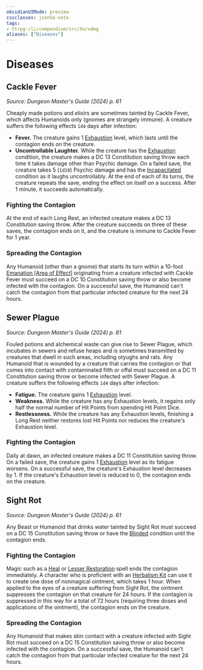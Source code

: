 ```yaml
---
obsidianUIMode: preview
cssclasses: json5e-note
tags:
- ttrpg-cli/compendium/src/5e/xdmg
aliases: ["Diseases"]
---
```

# Diseases

## Cackle Fever
_Source: Dungeon Master's Guide (2024) p. 61_

Cheaply made potions and elixirs are sometimes tainted by Cackle Fever, which affects Humanoids only (gnomes are strangely immune). A creature suffers the following effects `1d4` days after infection:

- **Fever.** The creature gains 1 [Exhaustion](3-Mechanics/CLI/rules/conditions.md#Exhaustion) level, which lasts until the contagion ends on the creature.  
- **Uncontrollable Laughter.** While the creature has the [Exhaustion](3-Mechanics/CLI/rules/conditions.md#Exhaustion) condition, the creature makes a DC 13 Constitution saving throw each time it takes damage other than Psychic damage. On a failed save, the creature takes 5 (`1d10`) Psychic damage and has the [Incapacitated](3-Mechanics/CLI/rules/conditions.md#Incapacitated) condition as it laughs uncontrollably. At the end of each of its turns, the creature repeats the save, ending the effect on itself on a success. After 1 minute, it succeeds automatically.  

### Fighting the Contagion

At the end of each Long Rest, an infected creature makes a DC 13 Constitution saving throw. After the creature succeeds on three of these saves, the contagion ends on it, and the creature is immune to Cackle Fever for 1 year.

### Spreading the Contagion

Any Humanoid (other than a gnome) that starts its turn within a 10-foot [Emanation [Area of Effect]](3-Mechanics/CLI/rules/variant-rules/emanation-area-of-effect-xphb.md) originating from a creature infected with Cackle Fever must succeed on a DC 10 Constitution saving throw or also become infected with the contagion. On a successful save, the Humanoid can't catch the contagion from that particular infected creature for the next 24 hours.

## Sewer Plague
_Source: Dungeon Master's Guide (2024) p. 61_

Fouled potions and alchemical waste can give rise to Sewer Plague, which incubates in sewers and refuse heaps and is sometimes transmitted by creatures that dwell in such areas, including otyughs and rats. Any Humanoid that is wounded by a creature that carries the contagion or that comes into contact with contaminated filth or offal must succeed on a DC 11 Constitution saving throw or become infected with Sewer Plague. A creature suffers the following effects `1d4` days after infection:

- **Fatigue.** The creature gains 1 [Exhaustion](3-Mechanics/CLI/rules/conditions.md#Exhaustion) level.  
- **Weakness.** While the creature has any Exhaustion levels, it regains only half the normal number of Hit Points from spending Hit Point Dice.  
- **Restlessness.** While the creature has any Exhaustion levels, finishing a Long Rest neither restores lost Hit Points nor reduces the creature's Exhaustion level.  

### Fighting the Contagion

Daily at dawn, an infected creature makes a DC 11 Constitution saving throw. On a failed save, the creature gains 1 [Exhaustion](3-Mechanics/CLI/rules/conditions.md#Exhaustion) level as its fatigue worsens. On a successful save, the creature's Exhaustion level decreases by 1. If the creature's Exhaustion level is reduced to 0, the contagion ends on the creature.

## Sight Rot
_Source: Dungeon Master's Guide (2024) p. 61_

Any Beast or Humanoid that drinks water tainted by Sight Rot must succeed on a DC 15 Constitution saving throw or have the [Blinded](3-Mechanics/CLI/rules/conditions.md#Blinded) condition until the contagion ends.

### Fighting the Contagion

Magic such as a [Heal](3-Mechanics/CLI/spells/heal-xphb.md) or [Lesser Restoration](3-Mechanics/CLI/spells/lesser-restoration-xphb.md) spell ends the contagion immediately. A character who is proficient with an [Herbalism Kit](3-Mechanics/CLI/items/herbalism-kit-xphb.md) can use it to create one dose of nonmagical ointment, which takes 1 hour. When applied to the eyes of a creature suffering from Sight Rot, the ointment suppresses the contagion on that creature for 24 hours. If the contagion is suppressed in this way for a total of 72 hours (requiring three doses and applications of the ointment), the contagion ends on the creature.

### Spreading the Contagion

Any Humanoid that makes skin contact with a creature infected with Sight Rot must succeed on a DC 15 Constitution saving throw or also become infected with the contagion. On a successful save, the Humanoid can't catch the contagion from that particular infected creature for the next 24 hours.